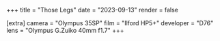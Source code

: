 +++
title =  "Those Legs"
date =  "2023-09-13"
render = false

[extra]
camera = "Olympus 35SP"
film =  "Ilford HP5+"
developer =  "D76"
lens = "Olympus G.Zuiko 40mm f1.7"
+++
